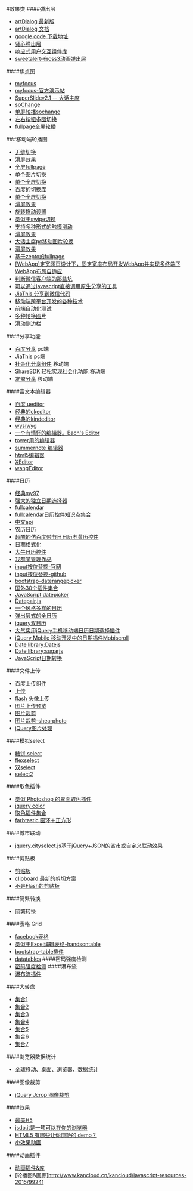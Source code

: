 
#效果类
####弹出层
- [artDialog 最新版](https://github.com/aui/artDialog)
- [artDialog 文档](http://aui.github.io/artDialog/doc/index.html)
- [google code 下载地址](https://code.google.com/p/artdialog/downloads/list)
- [贤心弹出层](http://sentsin.com/jquery/layer/)
- [响应式用户交互组件库](https://github.com/bh-lay/UI)
- [sweetalert-有css3动画弹出层](http://t4t5.github.io/sweetalert/)

####焦点图
- [myfocus](https://github.com/koen301/myfocus)
- [myfocus-官方演示站](http://www.chhua.com/myfocus/)
- [SuperSlidev2.1 -- 大话主席](http://www.superslide2.com/)
- [soChange](http://www.bujichong.com/sojs/soChange/index.html)
- [单屏轮播sochange](http://www.jsfoot.com/jquery/demo/2011-09-20/192.html)
- [左右按钮多图切换](http://bxslider.com/examples/carousel-demystified)
- [fullpage全屏轮播](https://github.com/alvarotrigo/fullPage.js/)
	
###移动端轮播图
- [无缝切换](http://www.swipejs.com/)
- [滑屏效果](http://www.idangero.us/swiper)
- [全屏fullpage](https://github.com/peunzhang/fullpage)
- [单个图片切换](https://github.com/qiqiboy/touchslider)
- [单个全屏切换](https://github.com/peunzhang/slip.js)
- [百度的切换库](http://touch.code.baidu.com/examples.html?qq-pf-to=pcqq.group)
- [单个全屏切换](https://github.com/peunzhang/iSlider)
- [滑屏效果](https://github.com/saw/touch-interfaces)
- [旋转拖动设置](http://baijs.com/tinycircleslider/)
- [类似于swipe切换](http://touchslider.com/)
- [支持多种形式的触摸滑动](http://www.swiper.com.cn/demo/index.html)
- [滑屏效果](https://github.com/joker-ye/main/blob/master/wap/index.html)
- [大话主席pc移动图片轮换](http://www.superslide2.com/)
- [滑屏效果](https://github.com/hahnzhu/parallax.js)
- [基于zepto的fullpage](https://github.com/yanhaijing/zepto.fullpage)
- [[WebApp]定宽网页设计下，固定宽度布局开发WebApp并实现多终端下WebApp布局自适应](http://www.cnblogs.com/plums/archive/2013/01/10/WebApp-fixed-width-layout-of-multi-terminal-adapter-since.html)
- [判断微信客户端的那些坑](http://loo2k.com/blog/detecting-wechat-client/)
- [可以通过javascript直接调用原生分享的工具](https://github.com/JefferyWang/nativeShare.js)
- [JiaThis 分享到微信代码](http://www.jiathis.com/help/html/weixin-share-code)
- [移动端跨平台开发的各种技术](http://fex.baidu.com/blog/2015/05/cross-mobile/)
- [前端自动化测试](http://www.zhihu.com/question/29922082)
- [多种轮换图片](http://ajccom.github.io/niceslider/)
- [滑动侧边栏](https://mango.github.io/slideout/)


####分享功能
- [百度分享](http://share.baidu.com/) pc端
- [JiaThis](http://jiathis.com/) pc端
- [社会化分享组件](http://developer.baidu.com/soc/share) 移动端
- [ShareSDK 轻松实现社会化功能](http://www.mob.com/#/index) 移动端
- [友盟分享](http://dev.umeng.com/social/android/quick-integration) 移动端

####富文本编辑器
- [百度 ueditor](http://ueditor.baidu.com/website/)
- [经典的ckeditor](http://ckeditor.com/)
- [经典的kindeditor](http://kindeditor.net/)
- [wysiwyg](http://www.bootcss.com/p/bootstrap-wysiwyg/)
- [一个有情怀的编辑器。Bach's Editor](http://integ.github.io/BachEditor/)
- [tower用的编辑器](https://github.com/mycolorway/simditor)
- [summernote 编辑器](https://github.com/summernote/summernote)
- [html5编辑器](http://neilj.github.io/Squire/)
- [XEditor](http://lab.hustlzp.com/XEditor/)
- [wangEditor](https://github.com/wangfupeng1988/wangEditor )

####日历
- [经典my97](http://www.my97.net/dp/demo/index.htm)
- [强大的独立日期选择器](http://www.cnblogs.com/gbin1/archive/2012/04/16/2452105.html)
- [fullcalendar](http://arshaw.com/fullcalendar/)
- [fullcalendar日历控件知识点集合 ](http://blog.csdn.net/francislaw/article/details/7740630)
- [中文api](http://blog.sina.com.cn/s/blog_9475b1c101012c5f.html)
- [农历日历](https://github.com/zzyss86/LunarCalendar)
- [超酷的仿百度带节日日历老黄历控件](http://www.sucaisj.com/jiaoben/date/201509/16856.html)
- [日期格式化](http://momentjs.com/)
- [大牛日历控件](https://github.com/Johnqing/QPAYCalendar/)
- [我群某管理作品](https://github.com/Iamlars/dateMarker)
- [input按位替换-官网](http://digitalbush.com/projects/masked-input-plugin/)
- [input按位替换-github](https://github.com/digitalBush/jquery.maskedinput/tree/1.2.2)
- [bootstrap-daterangepicker](https://github.com/dangrossman/bootstrap-daterangepicker)
- [国外30个插件集合](http://www.vandelaydesign.com/30-best-free-jquery-plugins/)
- [JavaScript datepicker](http://dbushell.com/2012/10/09/pikaday-javascript-datepicker/)
- [Datepair.js](http://jonthornton.github.io/Datepair.js/)
- [一个风格多样的日历](https://github.com/glad/glDatePicker)
- [弹出层式的全日历](http://amsul.ca/pickadate.js/date/)
- [jquery双日历](http://www.daterangepicker.com/)
- [大气实用jQuery手机移动端日历日期选择插件](http://www.frankdemo.cn/index.php?c=content&a=show&id=115)
- [jQuery Mobile 移动开发中的日期插件Mobiscroll ](https://mobiscroll.com/)
- [Date library:Datejs](https://github.com/datejs/Datejs)
- [Date library:sugarjs](http://sugarjs.com/api/Date)
- [JavaScript日期转换](http://momentjs.com)

####文件上传
- [百度上传组件](http://fex.baidu.com/webuploader/)
- [上传](https://blueimp.github.io/jQuery-File-Upload/)
- [flash 头像上传](http://www.hdfu.net/)
- [图片上传预览](http://www.dropzonejs.com/)
- [图片裁剪](http://elemefe.github.io/image-cropper/)
- [图片裁剪-shearphoto](http://www.shearphoto.com/)
- [jQuery图片处理](http://www.oschina.net/project/tag/284/jquery-image-tools?lang=0&os=0&sort=view&p=2)

####模拟select
- [糖饼 select](http://aui.github.io/popupjs/doc/selectbox.html)
- [flexselect](https://github.com/rmm5t/jquery-flexselect)
- [双select](http://loudev.com/)
- [select2](http://select2.github.io/)

####取色插件
- [类似 Photoshop 的界面取色插件](http://www.jq22.com/plugin/367)
- [jquery color](https://github.com/jquery/jquery-color/)
- [取色插件集合](http://www.oschina.net/project/tag/287/color-picker)
- [farbtastic 圆环＋正方形](https://github.com/mattfarina/farbtastic)
	
####城市联动
- [jquery.cityselect.js基于jQuery+JSON的省市或自定义联动效果](http://www.ijquery.cn/?p=360)
	
####剪贴板
- [剪贴板](https://github.com/zeroclipboard/zeroclipboard)
- [clipboard 最新的剪切方案](http://zenorocha.github.io/clipboard.js/)
- [不是Flash的剪贴板](https://github.com/zenorocha/clipboard.js)

####简繁转换
- [简繁转换](https://github.com/BYVoid/OpenCC)

####表格 Grid
- [facebook表格](http://facebook.github.io/fixed-data-table/)
- [类似于Excel编辑表格-handsontable](http://handsontable.com/)
- [bootstrap-table插件](http://bootstrap-table.wenzhixin.net.cn/)
- [datatables](https://www.datatables.net/)
####密码强度检测
- [密码强度检测](http://password.mx500.com/)
####瀑布流
- [瀑布流插件](http://www.wookmark.com/jquery-plugin)

####大转盘
- [集合1](http://www.helloweba.com/view-blog-215.html)
- [集合2](http://www.ui3g.com/demos/show/1408/)
- [集合3](http://www.js-css.cn/a/jscode/award/2014/1230/1423.html)
- [集合4](http://www.js-css.cn/a/jscode/award/list_272_1.html)
- [集合5](http://www.html5cn.org/article-8927-1.html)
- [集合6](https://github.com/JavoByte/rouletteWheel)
- [集合7](http://www.js-css.cn/a/jscode/award/2015/0606/1484.html)

####浏览器数据统计
- [全球移动、桌面、浏览器，数据统计](http://gs.statcounter.com)

####图像裁剪
- [jQuery Jcrop 图像裁剪 ](http://code.ciaoca.com/jquery/jcrop)



####效果
- [最美H5](http://www.iguoguo.net/html5)
- [jsdo.it是一项可以在你的浏览器](http://jsdo.it)
- [HTML5 有哪些让你惊艳的 demo？](http://www.zhihu.com/question/24398907)
- [小效果动画](http://codecanyon.net/item/hoverex-jquery-image-hover-animation-plugin/full_screen_preview/3450469) 	



####动画插件
- [动画插件&库](http://www.kancloud.cn/kancloud/javascript-resources-2015/99248)
- [轮播图&画廊]http://www.kancloud.cn/kancloud/javascript-resources-2015/99241
	